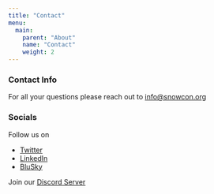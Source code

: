 ```yaml
---
title: "Contact"
menu: 
  main:
    parent: "About"
    name: "Contact"
    weight: 2
---
```



### Contact Info

For all your questions please reach out to info@snowcon.org

### Socials
Follow us on
- [Twitter](https://x.com/SNOWcon_2025)
- [LinkedIn](https://www.linkedin.com/company/104531508)
- [BluSky](https://bsky.app/profile/snowcon.bsky.social)

Join our [Discord Server](https://discord.gg/GFmSkdYj)
